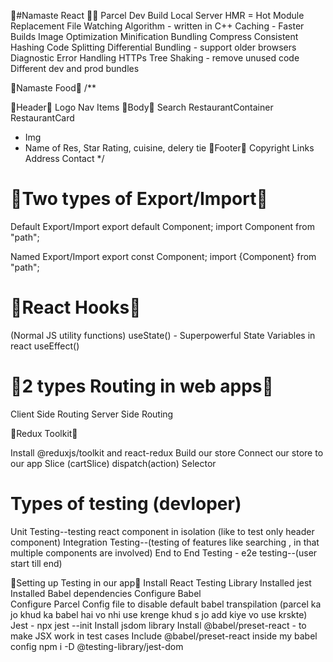 🔴#Namaste React 🚀🔴
Parcel
Dev Build
Local Server
HMR = Hot Module Replacement
File Watching Algorithm - written in C++
Caching - Faster Builds
Image Optimization
Minification
Bundling
Compress
Consistent Hashing
Code Splitting
Differential Bundling - support older browsers
Diagnostic
Error Handling
HTTPs
Tree Shaking - remove unused code
Different dev and prod bundles



🔴Namaste Food🔴
/**

🔴Header🔴
Logo
Nav Items
🔴Body🔴
Search
RestaurantContainer
RestaurantCard
 - Img
 - Name of Res, Star Rating, cuisine, delery tie
🔴Footer🔴
Copyright
Links
Address
Contact */



# 🔴Two types of Export/Import🔴

Default Export/Import
export default Component; import Component from "path";

Named Export/Import
export const Component; import {Component} from "path";



# 🔴React Hooks🔴

(Normal JS utility functions)
useState() - Superpowerful State Variables in react
useEffect()



# 🔴2 types Routing in web apps🔴

Client Side Routing
Server Side Routing



🔴Redux Toolkit🔴

Install @reduxjs/toolkit and react-redux
Build our store
Connect our store to our app
Slice (cartSlice)
dispatch(action)
Selector


# Types of testing (devloper)

Unit Testing--testing react component in isolation (like to test only header component)
Integration Testing--(testing of features like searching , in that multiple components are involved)
End to End Testing - e2e testing--(user start till end)


🔴Setting up Testing in our app🔴
Install React Testing Library
Installed jest
Installed Babel dependencies
Configure Babel  
Configure Parcel Config file to disable default babel transpilation  (parcel ka jo khud ka babel hai vo nhi use krenge khud s jo add kiye vo use krskte)
Jest - npx jest --init
Install jsdom library
Install @babel/preset-react - to make JSX work in test cases
Include @babel/preset-react inside my babel config
npm i -D @testing-library/jest-dom
